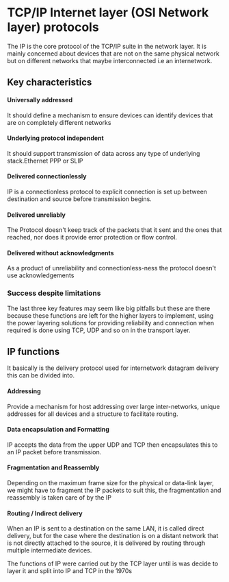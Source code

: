 # TCP/IP Internet layer (OSI Network layer) protocols

The IP is the core protocol of the TCP/IP suite in the network layer. It is mainly concerned
about devices that are not on the same physical network but on different networks that maybe
interconnected i.e an internetwork.

## Key characteristics

#### Universally addressed

It should define a mechanism to ensure devices can identify devices that are on completely 
different networks

#### Underlying protocol independent

It should support transmission of data across any type of underlying stack.Ethernet PPP or SLIP

#### Delivered connectionlessly

IP is a connectionless protocol to explicit connection is set up between destination and 
source before transmission begins.

#### Delivered unreliably

The Protocol doesn't keep track of the packets that it sent and the ones that reached, nor
does it provide error protection or flow control.

#### Delivered without acknowledgments

As a product of unreliability and connectionless-ness the protocol doesn't use acknowledgements 

### Success despite limitations

The last three key features may seem like big pitfalls but these are there because these 
functions are left for the higher layers to implement, using the power layering solutions 
for providing reliability and connection when required is done using TCP, UDP and so on in
the transport layer.

## IP functions

It basically is the delivery protocol used for internetwork datagram delivery this can be
divided into.

#### Addressing

Provide a mechanism for host addressing over large inter-networks, unique addresses for all
devices and a structure to facilitate routing.

#### Data encapsulation and Formatting

IP accepts the data from the upper UDP and TCP then encapsulates this to an IP packet before
transmission.

#### Fragmentation and Reassembly

Depending on the maximum frame size for the physical or data-link layer, we might have to
fragment the IP packets to suit this, the fragmentation and reassembly is taken care of by
the IP

#### Routing / Indirect delivery

When an IP is sent to a destination on the same LAN, it is called direct delivery, but for 
the case where the destination is on a distant network that is not directly attached to the
source, it is delivered by routing through multiple intermediate devices.

The functions of IP were carried out by the TCP layer until is was decide to layer it and 
split into IP and TCP in the 1970s


